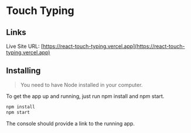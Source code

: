 # Touch Typing

## Links

Live Site URL: [https://react-touch-typing.vercel.app](https://react-touch-typing.vercel.app)

## Installing
> You need to have Node installed in your computer.

To get the app up and running, just run npm install and npm start.
``` bash
npm install
npm start
```
The console should provide a link to the running app.

